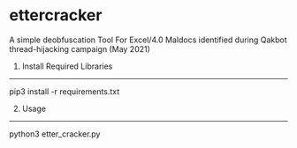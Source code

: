 # ettercracker
A simple deobfuscation Tool For Excel/4.0 Maldocs identified during Qakbot thread-hijacking campaign (May 2021)

1. Install Required Libraries
----------------------------------------
pip3 install -r requirements.txt

2. Usage
----------------------------------------
python3 etter_cracker.py <filepath>

